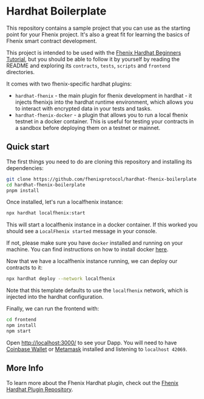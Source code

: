 # Hardhat Boilerplate

This repository contains a sample project that you can use as the starting point
for your Fhenix project. It's also a great fit for learning the basics of
Fhenix smart contract development.

This project is intended to be used with the
[Fhenix Hardhat Beginners Tutorial](TODO), but you should be
able to follow it by yourself by reading the README and exploring its
`contracts`, `tests`, `scripts` and `frontend` directories.

It comes with two fhenix-specific hardhat plugins:

* `hardhat-fhenix` - the main plugin for fhenix development in hardhat - it injects fhenixjs into the hardhat runtime environment, which allows you to interact with encrypted data in your tests and tasks.
* `hardhat-fhenix-docker` - a plugin that allows you to run a local fhenix testnet in a docker container. This is useful for testing your contracts in a sandbox before deploying them on a testnet or mainnet.

## Quick start

The first things you need to do are cloning this repository and installing its
dependencies:

```sh
git clone https://github.com/fhenixprotocol/hardhat-fhenix-boilerplate.git
cd hardhat-fhenix-boilerplate
pnpm install
```

Once installed, let's run a localfhenix instance:
```sh
npx hardhat localfhenix:start
```

This will start a localfhenix instance in a docker container. If this worked you should see a `LocalFhenix started` message in your console.

If not, please make sure you have `docker` installed and running on your machine. You can find instructions on how to install docker [here](https://docs.docker.com/get-docker/).

Now that we have a localfhenix instance running, we can deploy our contracts to it:
```sh
npx hardhat deploy --network localfhenix
```

Note that this template defaults to use the `localfhenix` network, which is injected into the hardhat configuration.

Finally, we can run the frontend with:

```sh
cd frontend
npm install
npm start
```

Open [http://localhost:3000/](http://localhost:3000/) to see your Dapp. You will
need to have [Coinbase Wallet](https://www.coinbase.com/wallet) or [Metamask](https://metamask.io) installed and listening to
`localhost 42069`.

## More Info

To learn more about the Fhenix Hardhat plugin, check out the [Fhenix Hardhat Plugin Repository](https://github.com/fhenixprotocol/hardhat-fhenix-plugin).